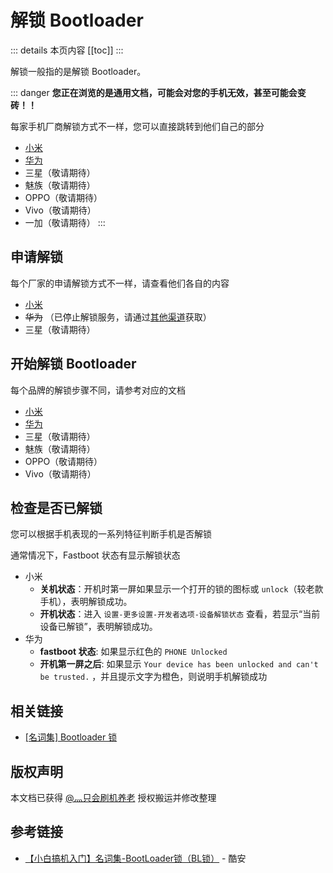 # 解锁 Bootloader

::: details 本页内容
[[toc]]
:::

解锁一般指的是解锁 Bootloader。

::: danger
__您正在浏览的是通用文档，可能会对您的手机无效，甚至可能会变砖！！__

每家手机厂商解锁方式不一样，您可以直接跳转到他们自己的部分

* [小米](xiaomi.md)
* [华为](huawei.md)
* 三星（敬请期待）
* 魅族（敬请期待）
* OPPO（敬请期待）
* Vivo（敬请期待）
* 一加（敬请期待）
:::

## 申请解锁

每个厂家的申请解锁方式不一样，请查看他们各自的内容

* [小米](https://www.miui.com/unlock/index.html)
* ~~华为~~ （已停止解锁服务，请通过[其他渠道](huawei.md#一申请解锁码)获取）
* 三星（敬请期待）

## 开始解锁 Bootloader

每个品牌的解锁步骤不同，请参考对应的文档

* [小米](xiaomi.md#解锁步骤)
* [华为](huawei.md#二开始解锁)
* 三星（敬请期待）
* 魅族（敬请期待）
* OPPO（敬请期待）
* Vivo（敬请期待）

## 检查是否已解锁

您可以根据手机表现的一系列特征判断手机是否解锁

通常情况下，Fastboot 状态有显示解锁状态

* 小米
  * __关机状态__：开机时第一屏如果显示一个打开的锁的图标或 `unlock`（较老款手机），表明解锁成功。
  * __开机状态__：进入 `设置-更多设置-开发者选项-设备解锁状态` 查看，若显示“当前设备已解锁”，表明解锁成功。
* 华为
  * __fastboot 状态__: 如果显示红色的 `PHONE Unlocked`
  * __开机第一屏之后__: 如果显示 `Your device has been unlocked and can't be trusted.` ，并且提示文字为橙色，则说明手机解锁成功

## 相关链接

* [[名词集] Bootloader 锁](../../normal/noun.md)

## 版权声明

本文档已获得 [@灬只会刷机养老](http://www.coolapk.com/u/11090720) 授权搬运并修改整理

## 参考链接

* [【小白搞机入门】名词集-BootLoader锁（BL锁）](https://www.coolapk.com/feed/42674591?shareKey=YzQ2MThhNmI5MmNiNjNkNTcwOGM~) - 酷安
